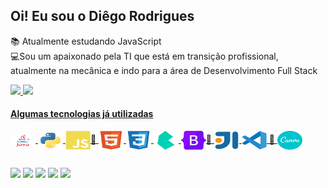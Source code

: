 ## Oi! Eu sou o Diêgo Rodrigues
📚 Atualmente estudando JavaScript <br>
💻Sou um apaixonado pela TI que está em transição profissional, atualmente na mecânica e indo para a área de Desenvolvimento Full Stack

<div>
  <a href="https://github.com/diegorofe">
  <img height="180em" src="https://github-readme-stats.vercel.app/api?username=diegorofe&show_icons=true&theme=white&include_all_commits=true&count_private=true"/>
  <img height="180em" src="https://github-readme-stats.vercel.app/api/top-langs/?username=diegorofe&layout=compact&langs_count=7&theme=white"/>
</div>
 
  #### Algumas tecnologias já utilizadas 
<div style="display: inline_block">
   <img align="center" alt="Diego-Java" height="20" width="40"   src="https://github.com/devicons/devicon/blob/master/icons/java/java-original-wordmark.svg">  
    <img align="center" alt="Diego-Python" height="30" width="40" src="https://raw.githubusercontent.com/devicons/devicon/master/icons/python/python-original.svg"> 
      <img align="center" alt="Diego-Js" height="30" width="40" src="https://raw.githubusercontent.com/devicons/devicon/master/icons/javascript/javascript-plain.svg">🔸
  <img align="center" alt="Diego-HTML" height="30" width="40" src="https://raw.githubusercontent.com/devicons/devicon/master/icons/html5/html5-original.svg">
  <img align="center" alt="Diego-CSS" height="30" width="40" src="https://raw.githubusercontent.com/devicons/devicon/master/icons/css3/css3-original.svg">
   <img align="center" alt="Diego-CSS" height="30" width="40" src="https://github.com/devicons/devicon/blob/master/icons/bulma/bulma-plain.svg">
    <img align="center" alt="Diego-Bootstrap" height="30" width="40" src="https://github.com/devicons/devicon/blob/master/icons/bootstrap/bootstrap-original.svg">🔸
      <img align="center" alt="Diego-InteliJ" height="30" width="40" src="https://github.com/devicons/devicon/blob/master/icons/intellij/intellij-original.svg">
  <img align="center" alt="Diego-Vscode" height="30" width="40" src="https://github.com/devicons/devicon/blob/master/icons/vscode/vscode-original.svg"> 🔸
  <img align="center" alt="Diego-Canva" height="30" width="40" src="https://github.com/devicons/devicon/blob/master/icons/canva/canva-original.svg">



  


   
</div>

  
 ##

<div>
  <a href="https://www.instagram.com/diego_rofe/" target="_blank"><img src="https://img.shields.io/badge/-Instagram-%23E4405F?style=for-the-badge&logo=instagram&logoColor=white" target="_blank"></a>
  <a href="https://discord.com/channels/@me" target="_blank"><img src="https://img.shields.io/badge/Discord-7289DA?style=for-the-badge&logo=discord&logoColor=white" target="_blank"></a> 
  <a href = "mailto:diegorf55@gmail.com"><img src="https://img.shields.io/badge/-Gmail-%23333?style=for-the-badge&logo=gmail&logoColor=white" target="_blank"></a>
  <a href="https://www.linkedin.com/in/di%C3%AAgo-rodrigues-4a66b239/" target="_blank"><img src="https://img.shields.io/badge/-LinkedIn-%230077B5?style=for-the-badge&logo=linkedin&logoColor=white" target="_blank"></a>
    <a href="https://api.whatsapp.com/send?phone=5581997183753&text=Ol%C3%A1%20Di%C3%AAgo!" target="_blank"><img src="https://img.shields.io/badge/WhatsApp-25D366?style=for-the-badge&logo=whatsapp&logoColor=white" target="_blank"></a>
  

</div>
